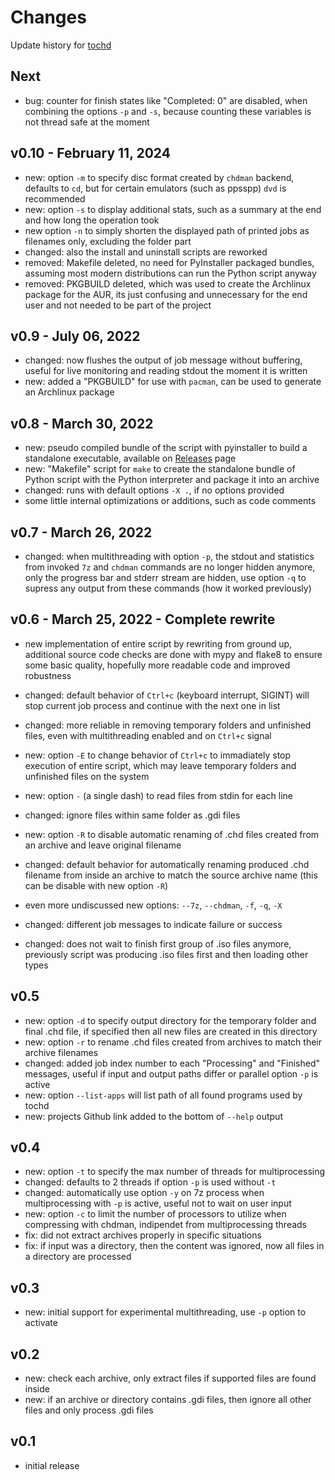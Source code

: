 # Changes

Update history for [tochd](https://github.com/thingsiplay/tochd)

## Next

- bug: counter for finish states like "Completed: 0" are disabled, when
  combining the options `-p` and `-s`, because counting these variables is not
  thread safe at the moment

## v0.10 - February 11, 2024

- new: option `-m` to specify disc format created by `chdman` backend,
  defaults to `cd`, but for certain emulators (such as ppsspp) `dvd` is
  recommended
- new: option `-s` to display additional stats, such as a summary at the end and
  how long the operation took
- new option `-n` to simply shorten the displayed path of printed jobs as
  filenames only, excluding the folder part
- changed: also the install and uninstall scripts are reworked
- removed: Makefile deleted, no need for PyInstaller packaged bundles, assuming
  most modern distributions can run the Python script anyway
- removed: PKGBUILD deleted, which was used to create the Archlinux package
  for the AUR, its just confusing and unnecessary for the end user and not
  needed to be part of the project

## v0.9 - July 06, 2022

- changed: now flushes the output of job message without buffering, useful for
  live monitoring and reading stdout the moment it is written
- new: added a "PKGBUILD" for use with `pacman`, can be used to generate an
  Archlinux package

## v0.8 - March 30, 2022

- new: pseudo compiled bundle of the script with pyinstaller to build a
  standalone executable, available on
  [Releases](https://github.com/thingsiplay/tochd/releases) page
- new: "Makefile" script for `make` to create the standalone bundle of Python
  script with the Python interpreter and package it into an archive
- changed: runs with default options `-X .`, if no options provided
- some little internal optimizations or additions, such as code comments

## v0.7 - March 26, 2022

- changed: when multithreading with option `-p`, the stdout and statistics from
  invoked `7z` and `chdman` commands are no longer hidden anymore, only the
  progress bar and stderr stream are hidden, use option `-q` to supress any
  output from these commands (how it worked previously)

## v0.6 - March 25, 2022 - Complete rewrite

- new implementation of entire script by rewriting from ground up, additional
  source code checks are done with mypy and flake8 to ensure some basic
  quality, hopefully more readable code and improved robustness

- changed: default behavior of `Ctrl+c` (keyboard interrupt, SIGINT) will stop
  current job process and continue with the next one in list
- changed: more reliable in removing temporary folders and unfinished files,
  even with multithreading enabled and on `Ctrl+c` signal
- new: option `-E` to change behavior of `Ctrl+c` to immadiately stop execution
  of entire script, which may leave temporary folders and unfinished files on
  the system

- new: option `-` (a single dash) to read files from stdin for each line
- changed: ignore files within same folder as .gdi files
- new: option `-R` to disable automatic renaming of .chd files created from an
  archive and leave original filename
- changed: default behavior for automatically renaming produced .chd filename
  from inside an archive to match the source archive name (this can be disable
  with new option `-R`)
- even more undiscussed new options: `--7z`, `--chdman`, `-f`, `-q`, `-X`

- changed: different job messages to indicate failure or success
- changed: does not wait to finish first group of .iso files anymore,
  previously script was producing .iso files first and then loading other types

## v0.5

- new: option `-d` to specify output directory for the temporary folder and final .chd file, if specified then all new files are created in this directory
- new: option `-r` to rename .chd files created from archives to match their archive filenames
- changed: added job index number to each "Processing" and "Finished" messages, useful if input and output paths differ or parallel option `-p` is active
- new: option `--list-apps` will list path of all found programs used by tochd
- new: projects Github link added to the bottom of `--help` output

## v0.4

- new: option `-t` to specify the max number of threads for multiprocessing
- changed: defaults to 2 threads if option `-p` is used without `-t`
- changed: automatically use option `-y` on 7z process when multiprocessing with `-p` is active, useful not to wait on user input
- new: option `-c` to limit the number of processors to utilize when compressing with chdman, indipendet from multiprocessing threads
- fix: did not extract archives properly in specific situations
- fix: if input was a directory, then the content was ignored, now all files in a directory are processed

## v0.3

- new: initial support for experimental multithreading, use `-p` option to activate

## v0.2

- new: check each archive, only extract files if supported files are found inside
- new: if an archive or directory contains .gdi files, then ignore all other files and only process .gdi files

## v0.1

- initial release
